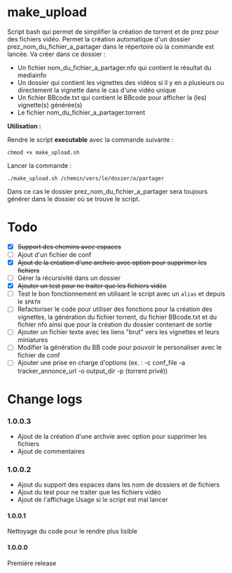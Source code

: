# make_upload
Script bash qui permet de simplifier la création de torrent et de prez pour des fichiers vidéo.
Permet la création automatique d'un dossier prez_nom_du_fichier_a_partager dans le répertoire où la commande est lancée.
Va créer dans ce dossier :
- Un fichier nom_du_fichier_a_partager.nfo qui contient le résultat du mediainfo
- Un dossier qui contient les vignettes des vidéos si il y en a plusieurs ou directement la vignette dans le cas d'une vidéo unique
- Un fichier BBcode.txt qui contient le BBcode pour afficher la (les) vignette(s) générée(s)
- Le fichier nom_du_fichier_a_partager.torrent

**Utilisation :**

Rendre le script **executable** avec la commande suivante :

``chmod +x make_upload.sh``

Lancer la commande :

``./make_upload.sh /chemin/vers/le/dosier/a/partager``

Dans ce cas le dossier prez_nom_du_fichier_a_partager sera toujours générer dans le dossier où se trouve le script.

# Todo
- [x] ~~Support des chemins avec espaces~~
- [ ] Ajout d'un fichier de conf
- [x] ~~Ajout de la création d'une archvie avec option pour supprimer les fichiers~~
- [ ] Gérer la récursivité dans un dossier
- [x] ~~Ajouter un test pour ne traiter que les fichiers vidéo~~
- [ ] Test le bon fonctionnement en utilisant le script avec un ``alias`` et depuis le ``$PATH``
- [ ] Refactoriser le code pour utiliser des fonctions pour la création des vignettes, la génération du fichier torrent, du fichier BBcode.txt et du fichier nfo ainsi que pour la création du dossier contenant de sortie
- [ ] Ajouter un fichier texte avec les liens "brut" vers les vignettes et leurs miniatures
- [ ] Modifier la génération du BB code pour pouvoir le personaliser avec le fichier de conf
- [ ] Ajouter une prise en charge d'options (ex. : -c conf_file -a tracker_annonce_url -o output_dir -p (torrent privé))

# Change logs
### 1.0.0.3
- Ajout de la création d'une archvie avec option pour supprimer les fichiers
- Ajout de commentaires

### 1.0.0.2
- Ajout du support des espaces dans les nom de dossiers et de fichiers
- Ajout du test pour ne traiter que les fichiers vidéo
- Ajout de l'affichage Usage si le script est mal lancer

#### 1.0.0.1
Nettoyage du code pour le rendre plus lisible

#### 1.0.0.0
Première release
